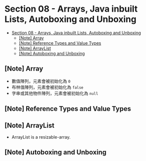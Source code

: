# Section 08 - Arrays, Java inbuilt Lists, Autoboxing and Unboxing

- [Section 08 - Arrays, Java inbuilt Lists, Autoboxing and Unboxing](#section-08---arrays-java-inbuilt-lists-autoboxing-and-unboxing)
  - [[Note] Array](#note-array)
  - [[Note] Reference Types and Value Types](#note-reference-types-and-value-types)
  - [[Note] ArrayList](#note-arraylist)
  - [[Note] Autoboxing and Unboxing](#note-autoboxing-and-unboxing)

## [Note] Array

- 數值陣列，元素會被初始化為 `0`
- 布林值陣列，元素會被初始化為 `false`
- 字串或其他物件陣列，元素會被初始化為 `null`

## [Note] Reference Types and Value Types

## [Note] ArrayList

- ArrayList is a resizable-array.

## [Note] Autoboxing and Unboxing